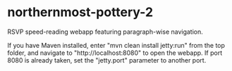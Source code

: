 northernmost-pottery-2
======================

RSVP speed-reading webapp featuring paragraph-wise navigation.

If you have Maven installed, enter "mvn clean install jetty:run" from the top folder, and navigate 
to "http://localhost:8080" to open the webapp.  If port 8080 is already taken, set the "jetty.port"
parameter to another port. 
